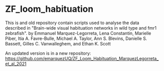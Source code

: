 # ZF_loom_habituation
This is and old repository contain scripts used to analyse the data described in "Brain-wide visual habituation networks in wild type and fmr1 zebrafish". by Emmanuel Marquez-Legorreta, Lena Constantin, Marielle Piber, Itia A. Favre-Bulle, Michael A. Taylor, Ann S. Blevins, Danielle S. Bassett, Gilles C. Vanwalleghem, and Ethan K. Scott

An updated version is in a new repository:
https://github.com/emarquezUQ/ZF_Loom_Habituation_MarquezLegorreta_et_al_2021







